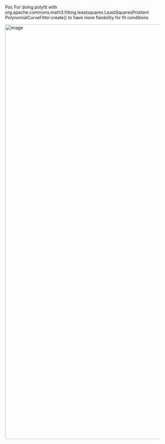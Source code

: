 Poc For doing polyfit with 
org.apache.commons.math3.fitting.leastsquares.LeastSquaresProblem
PolynomialCurveFitter.create()
to have more flexibility for fit conditions

 
<img width="669" height="1349" alt="image" src="https://github.com/user-attachments/assets/b1a8a3e4-6abc-4131-9095-cd03667ce686" />

